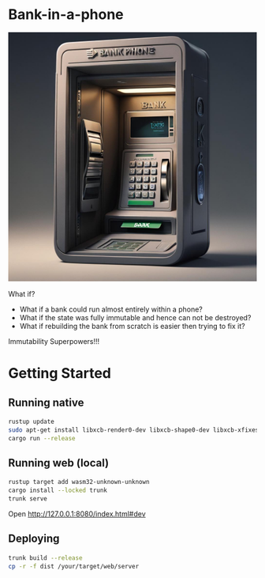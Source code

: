 # Bank-in-a-phone

![Bank in a Phone](assets/bank_in_a_phone.jpg)

What if?

- What if a bank could run almost entirely within a phone?
- What if the state was fully immutable and hence can not be destroyed?
- What if rebuilding the bank from scratch is easier then trying to fix it?

Immutability Superpowers!!!

# Getting Started

## Running native

```sh
rustup update
sudo apt-get install libxcb-render0-dev libxcb-shape0-dev libxcb-xfixes0-dev libxkbcommon-dev libssl-dev
cargo run --release
```

## Running web (local)

```sh
rustup target add wasm32-unknown-unknown
cargo install --locked trunk
trunk serve
```

Open http://127.0.0.1:8080/index.html#dev

## Deploying

```sh
trunk build --release
cp -r -f dist /your/target/web/server
```
